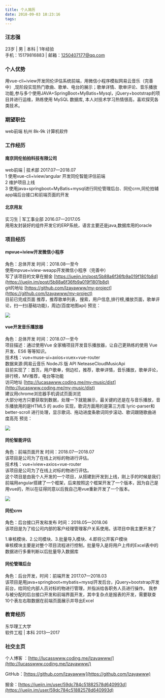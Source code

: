```yaml
---
title: 个人简历
date: 2018-09-03 18:23:16
tags:
---
```


### 汪志强
23岁 | 男 | 本科 | 1年经验  
手机：15179816883 | 邮箱：1250407177@qq.com

### 个人优势
用vue-cli+iview开发同伦评估系统前端，用微信小程序模拟网易云音乐（完善中）,现阶段实现热门歌曲、歌单、电台的展示；歌单详情、歌单评论、音乐播放功能,参与多个使用JAVA+SpringBoot+MyBatis+Mysql，jQuery+bootstrap的项目并进行运维，熟练使用 MySQL 数据库,
本人对技术学习热情很高，喜欢探究各类技术。

### 期望职位
web前端 杭州 8k-9k 计算机软件

### 工作经历
#### 南京同伦拍拍科技有限公司
web前端 | 技术部 2017.07—2018.07  
1 使用vue-cli+iview/angular 开发同伦智能评估前端  
2 维护项目上线  
3 使用java+springboot+MyBatis+mysql进行同伦管理后台、同伦crm,同伦拍辅app端后台接口和前端页面的开发  

#### 北京用友
实习生 | 军工事业部 2016.07—2017.05  
用用友封装好的组件开发它的ERP系统，语言主要还是java,数据库用的oracle

### 项目经历
#### mpvue+iview开发微信小程序
角色：总体开发    时间：2018.08—至今  
使用mpvue+iview-weapp开发微信小程序（完善中）  
写了该项目的文章在掘金 [https://juejin.im/post/5b88a6f36fb9a019f1801b8d](https://juejin.im/post/5b88a6f36fb9a019f1801b8d)  
git的地址 [https://github.com/Izayawww/my-project](https://github.com/Izayawww/my-project)  
目前已完成页面 推荐，推荐歌单列表，搜索，用户信息,排行榜,播放页面，歌单评论，扫一扫(基础功能)，周边(百度地图api)
预览：

![](https://user-gold-cdn.xitu.io/2018/9/3/1659f06524590b7f?w=250&h=450&f=gif&s=4675839)
#### vue开发音乐播放器
角色：总体开发    时间：2018.07—至今  
项目描述：通过使用Vue 全家桶项目开发音乐播放器，让自己更熟练的使用 Vue开发、ES6 等等知识。  
技术栈：vue+muse-ui+axios+vuex+vue-router  
数据来源:网易云音乐 NodeJS 版 API NeteaseCloudMusicApi  
目前实现了：首页，用户歌单，侧边栏，推荐，歌单详情，音乐播放，歌单评论，排行榜，MV推荐，电台等功能  
访问地址 [http://lucasawww.coding.me/my-music/dist](http://lucaswww.coding.me/my-music/dist)  
建议用chrome浏览器手机调试页面浏览  
大部分地方只要获取到数据，处理一下就能展示，最关键的还是在与音乐播放，音乐播放用的是HTML5 的 audio 实现，歌词方面用的是第三方库 lyric-parser和better-scroll 进行处理，显示歌词、拖动进度条歌词同步滚动、歌词跟随歌曲进度高亮
预览：

![](https://user-gold-cdn.xitu.io/2018/9/3/1659f07b013255c7?w=388&h=685&f=gif&s=4526778)

#### 同伦智能评估
角色：前端页面开发    时间：2018.07—2018.07  
该项目是公司为了在线上对标的物进行评估。  
技术栈：vue+iview+axios+vue-router  
该项目是公司为了在线上对标的物进行评估。  
这个项目是由我个人开发的一个项目，从搭建到开发到上线，刚上手的时候是我们前端用angular搭建了一个框架，后来按照这个框架开发了一个版本，因为自己是用vue的，所以在征得同意以后我自己用vue重新开发了一个版本。

![](https://user-gold-cdn.xitu.io/2018/9/3/1659f080c291b9cc?w=1134&h=954&f=png&s=52239)

#### 同伦crm
角色：后台接口开发和发布    时间：2018.05—2018.06  
该项目是为了给公司内部的客户经理管理客户关系使用。该项目中我主要开发了

1.审核模块、2.公司模块、3.批量导入模块、4.即将公开客户模块  
审核模块主要是对整个项目流程进行控制，批量导入是将用户上传的Excel表中的数据进行多重判断以后批量导入数据库

#### 同伦管理后台
角色：后台开发，时间：前端开发    2017.07—2018.03  
该项目是用java+springboot+mybatis+mysql开发后台，jQuery+bootstrap开发前台，给同伦内部人员对标的物进行管理，并指派给各职务人员进行操作。
我参与被分配的后台接口开发和前端界面开发，其中复杂点是报表的开发，需要联查10个表左右取数据在前端页面展示并导出Excel

### 教育经历
东华理工大学  
软件工程 | 本科 2013—2017

### 社交主页

个人博客 ：[http://lucasswww.coding.me/Izayawww/](http://lucasswww.coding.me/Izayawww/)

GitHub：[https://github.com/Izayawww](https://github.com/Izayawww)

掘金：[https://juejin.im/user/59dc784c51882578d640993d](https://juejin.im/user/59dc784c51882578d640993d)